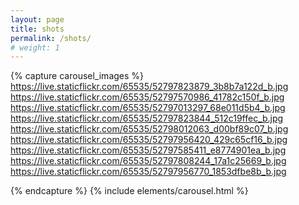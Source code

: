 ```yaml
---
layout: page
title: shots
permalink: /shots/
# weight: 1
---
```


{% capture carousel_images %}
https://live.staticflickr.com/65535/52797823879_3b8b7a122d_b.jpg
https://live.staticflickr.com/65535/52797570986_41782c150f_b.jpg
https://live.staticflickr.com/65535/52797013297_68e011d5b4_b.jpg
https://live.staticflickr.com/65535/52797823844_512c19ffec_b.jpg
https://live.staticflickr.com/65535/52798012063_d00bf89c07_b.jpg
https://live.staticflickr.com/65535/52797956420_429c65cf16_b.jpg
https://live.staticflickr.com/65535/52797585411_e8774901ea_b.jpg
https://live.staticflickr.com/65535/52797808244_17a1c25669_b.jpg
https://live.staticflickr.com/65535/52797956770_1853dfbe8b_b.jpg
<!-- ![alt text] https://flic.kr/p/2orxm6v
![alt text] https://flic.kr/p/2orzkii
![alt text] https://flic.kr/p/2orxmbR
![alt text] https://flic.kr/p/2orzkq7
![alt text] https://flic.kr/p/2orzBuE -->

{% endcapture %}
{% include elements/carousel.html %}